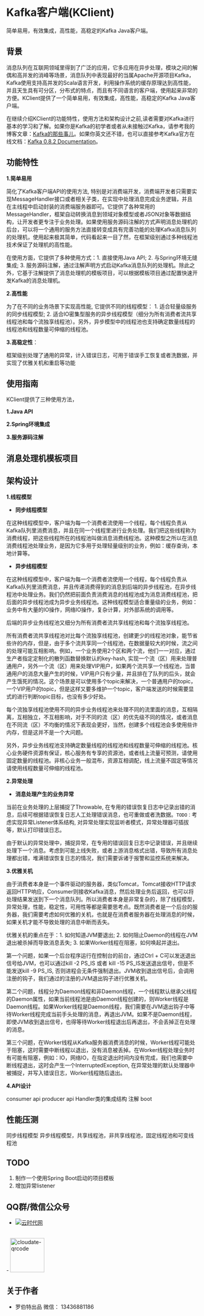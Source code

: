 # Kafka客户端(KClient)

简单易用，有效集成，高性能，高稳定的Kafka Java客户端。

## 背景

消息队列在互联网领域里得到了广泛的应用，它多应用在异步处理，模块之间的解偶和高并发的消峰等场景，消息队列中表现最好的当属Apache开源项目Kafka，Kafka使用支持高并发的Scala语言开发，利用操作系统的缓存原理达到高性能，并且天生具有可分区，分布式的特点，而且有不同语言的客户端，使用起来非常的方便。KClient提供了一个简单易用，有效集成，高性能，高稳定的Kafka Java客户端。

在继续介绍KClient的功能特性，使用方法和架构设计之前,读者需要对Kafka进行基本的学习和了解。如果你是Kafka的初学者或者从未接触过Kafka，请参考我的博客文章：[Kafka的那些事儿](http://cloudate.net/?p=1763)。如果你英文还不错，也可以直接参考Kafka官方在线文档：[Kafka 0.8.2 Documentation](kafka.apache.org/documentation.html)。

## 功能特性

**1.简单易用**

简化了Kafka客户端API的使用方法, 特别是对消费端开发，消费端开发者只需要实现MessageHandler接口或者相关子类，在实现中处理消息完成业务逻辑，并且在主线程中启动封装的消费端服务器即可。它提供了各种常用的MessageHandler，框架自动转换消息到领域对象模型或者JSON对象等数据结构，让开发者更专注于业务处理。如果使用服务源码注解的方式声明消息处理机的后台，可以将一个通用的服务方法直接转变成具有完善功能的处理Kafka消息队列的处理机，使用起来极其简单，代码看起来一目了然，在框架级别通过多种线程池技术保证了处理机的高性能。

在使用方面，它提供了多种使用方式：1. 直接使用Java API; 2. 与Spring环境无缝集成; 3. 服务源码注解，通过注解声明方式启动Kafka消息队列的处理机。除此之外，它基于注解提供了消息处理机的模板项目，可以根据模板项目通过配置快速开发Kafka的消息处理机。
 
**2.高性能**

为了在不同的业务场景下实现高性能, 它提供不同的线程模型： 1. 适合轻量级服务的同步线程模型; 2. 适合IO密集型服务的异步线程模型（细分为所有消费者流共享线程池和每个流独享线程池）。另外，异步模型中的线程池也支持确定数量线程的线程池和线程数量可伸缩的线程池。

**3.高稳定性**：

框架级别处理了通用的异常，计入错误日志，可用于错误手工恢复或者洗数据，并实现了优雅关机和重启等功能

## 使用指南

KClient提供了三种使用方法，

**1.Java API** 

**2.Spring环境集成**
 
**3.服务源码注解**

## 消息处理机模板项目

## 架构设计

**1.线程模型**

- **同步线程模型**

在这种线程模型中，客户端为每一个消费者流使用一个线程，每个线程负责从Kafka队列里消费消息，并且在同一个线程里进行业务处理。我们把这些线程称为消费线程，把这些线程所在的线程池叫做消息消费线程池。这种模型之所以在消息消费线程池处理业务，是因为它多用于处理轻量级别的业务，例如：缓存查询，本地计算等。

- **异步线程模型**

在这种线程模型中，客户端为每一个消费者流使用一个线程，每个线程负责从Kafka队列里消费消息，并且传递消费得到的消息到后端的异步线程池，在异步线程池中处理业务。我们仍然把前面负责消费消息的线程池成为消息消费线程池，把后面的异步线程池成为异步业务线程池。这种线程模型适合重量级的业务，例如：业务中有大量的IO操作，网络IO操作，复杂计算，对外部系统的调用等。

后端的异步业务线程池又细分为所有消费者流共享线程池和每个流独享线程池。

所有消费者流共享线程池对比每个流独享线程池，创建更少的线程池对象，能节省些许的内存，但是，由于多个流共享同一个线程池，在数据量较大的时候，流之间的处理可能互相影响。例如，一个业务使用2个区和两个流，他们一一对应，通过生产者指定定制化的散列函数替换默认的key-hash, 实现一个流（区）用来处理普通用户，另外一个流（区）用来处理VIP用户，如果两个流共享一个线程池，当普通用户的消息大量产生的时候，VIP用户只有少量，并且排在了队列的后头，就会产生饿死的情况。这个场景是可以使用多个topic来解决，一个普通用户的topic，一个VIP用户的topic，但是这样又要多维护一个topic，客户端发送的时候需要显式的进行判断topic目标，也没有多少好处。

每个流独享线程池使用不同的异步业务线程池来处理不同的流里面的消息，互相隔离，互相独立，不互相影响，对于不同的流（区）的优先级不同的情况，或者消息在不同流（区）不均衡的情况下表现会更好，当然，创建多个线程池会多使用些许内存，但是这并不是一个大问题。

另外，异步业务线程池支持确定数量线程的线程池和线程数量可伸缩的线程池。核心业务硬件资源有保证，核心服务有专享的资源池，或者线上流量可预测，请使用固定数量的线程池。非核心业务一般混布，资源互相调配，线上流量不固定等情况请使用线程数量可伸缩的线程池。

**2.异常处理**

- **消息处理产生的业务异常**

当前在业务处理的上层捕捉了Throwable, 在专用的错误恢复日志中记录出错的消息，后续可根据错误恢复日志人工处理错误消息，也可重做或者洗数据。`TODO：`考虑实现异常Listener体系结构, 对异常处理实现监听者模式，异常处理器可插拔等，默认打印错误日志。

由于默认的异常处理中，捕捉异常，在专用的错误回复日志中记录错误，并且继续处理下一个消息。考虑到可能上线失败，或者上游消息格式出错，导致所有消息处理都出错，堆满错误恢复日志的情况，我们需要诉诸于报警和监控系统来解决。 

**3.优雅关机**

由于消费者本身是一个事件驱动的服务器，类似Tomcat，Tomcat接收HTTP请求返回HTTP响应，Consumer则接收Kafka消息，然后处理业务后返回，也可以将处理结果发送到下一个消息队列。所以消费者本身是非常复杂的，除了线程模型，异常处理，性能，稳定性，可用性等都是需要思考点。既然消费者是一个后台的服务器，我们需要考虑如何优雅的关机，也就是在消费者服务器在处理消息的时候，如果关机才能不导致处理的消息中断而丢失。

优雅关机的重点在于：1. 如何知道JVM要退出; 2. 如何阻止Daemon的线程在JVM退出被杀掉而导致消息丢失; 3. 如果Worker线程在阻塞，如何唤起并退出。  

第一个问题，如果一个后台程序运行在控制台的前台，通过Ctrl + C可以发送退出信号给JVM，也可以通过kill -2 PS_IS 或者 kill -15 PS_IS发送退出信号，但是不能发送kill -9 PS_IS, 否则进程会无条件强制退出。JVM收到退出信号后，会调用注册的钩子，我们通过的注册的JVM退出钩子进行优雅关机。

第二个问题，线程分为Daemon线程和非Daemon线程，一个线程默认继承父线程的Daemon属性，如果当前线程池是由Daemon线程创建的，则Worker线程是Daemon线程。如果Worker线程是Daemon线程，我们需要在JVM退出钩子中等待Worker线程完成当前手头处理的消息，再退出JVM。如果不是Daemon线程，即使JVM收到退出信号，也得等待Worker线程退出后再退出，不会丢掉正在处理的消息。

第三个问题，在Worker线程从Kafka服务器消费消息的时候，Worker线程可能处于阻塞，这时需要中断线程以退出，没有消息被丢掉。在Worker线程处理业务时有可能有阻塞，例如：IO，网络IO，在指定退出时间内没有完成，我们也需要中断线程退出，这时会产生一个InterruptedException, 在异常处理的默认处理器中被捕捉，并写入错误日志，Worker线程随后退出。

**4.API设计**

consumer api
producer api
Handler类的集成结构
注解
boot

## 性能压测

同步线程模型
异步线程模型，共享线程池，非共享线程池，固定线程池和可变线程池

## TODO

1. 制作一个使用Spring Boot启动的项目模板
2. 增加异常listener

## QQ群/微信公众号
- <a target="_blank" href="http://shang.qq.com/wpa/qunwpa?idkey=ff0d7d34f32c87dbd9aa56499a7478cd93e0e1d44288b9f6987a043818a1ad01"><img border="0" src="http://pub.idqqimg.com/wpa/images/group.png" alt="云时代网" title="云时代网"></a>
<br>
- <a href="http://cloudate.net/wp-content/uploads/2015/01/cloudate-qrcode.jpg"><img src="http://cloudate.net/wp-content/uploads/2015/01/cloudate-qrcode.jpg" alt="cloudate-qrcode" width="90" height="90" class="alignnone size-full wp-image-1138" /></a>

## 关于作者
- 罗伯特出品   微信： 13436881186